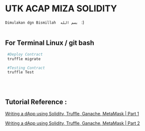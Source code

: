 # UTK ACAP MIZA SOLIDITY

`Dimulakan dgn Bismillah  بسم الله `  :)
<br><br>
## For Terminal Linux / git bash
```bash
 #Deploy Contract
 truffle migrate

 #Testing Contract
 truffle Test 
 
```
<br>

## Tutorial Reference :

 [Writing a dApp using Solidity, Truffle, Ganache, MetaMask | Part 1](https://www.youtube.com/watch?v=JXa_Y-17Oj4&list=PL6x5Q-Sj_BlaEjP9Ul1mFrbC_PkXq4aVk&index=1&ab_channel=WebDevJunkie)

 [Writing a dApp using Solidity, Truffle, Ganache, MetaMask | Part 2](https://www.youtube.com/watch?v=FYhZPovlGZQ&list=PL6x5Q-Sj_BlaEjP9Ul1mFrbC_PkXq4aVk&index=2&ab_channel=WebDevJunkie)


